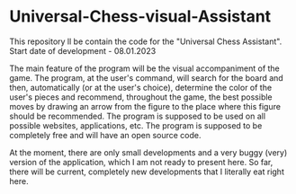 # Universal-Chess-visual-Assistant
This repository ll be contain the code for the "Universal Chess Assistant". Start date of development - 08.01.2023


The main feature of the program will be the visual accompaniment of the game. The program, at the user's command, will search for the board and then, automatically (or at the user's choice), determine the color of the user's pieces and recommend, throughout the game, the best possible moves by drawing an arrow from the figure to the place where this figure should be recommended. The program is supposed to be used on all possible websites, applications, etc. The program is supposed to be completely free and will have an open source code.

At the moment, there are only small developments and a very buggy (very) version of the application, which I am not ready to present here. So far, there will be current, completely new developments that I literally eat right here.
